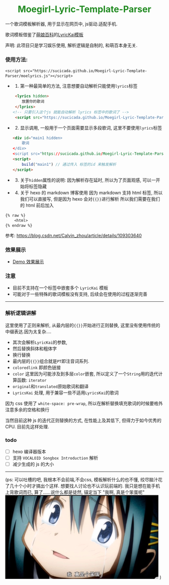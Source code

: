
<h1 align='center' style="color: #228b22">
    Moegirl-Lyric-Template-Parser
</h1>

一个歌词模板解析器, 用于显示在网页中, js驱动.适配手机.

歌词模板借鉴了[萌娘百科](https://zh.moegirl.org.cn/Mainpage)的[LyricKai模板](https://zh.moegirl.org.cn/Template:LyricsKai)

声明: 此项目只是学习娱乐使用, 解析逻辑是自制的, 和萌百本身无关.

### 使用方法:
```
<script src="https://sucicada.github.io/Moegirl-Lyric-Template-Parser/moelyrics.js"></script>
```
- 1. 第一种最简单的方法, 注意想要自动解析只能使用`lyrics`标签
    ```html
     <lyrics hidden>
        放置你的歌词
     </lyrics>
    <!-- 只要引入这个js 就能自动解析 lyrics 标签中的歌词了 -->
     <script src="https://sucicada.github.io/Moegirl-Lyric-Template-Parser/moelyrics.js"></script>
    ```
- 2. 显示调用, 一般用于一个页面需要显示多段歌词, 这里不要使用`lyrics`标签
    ```html
    <div id="main1 hidden>
        歌词
    </div>
    <script src="https://sucicada.github.io/Moegirl-Lyric-Template-Parser/dist/moelyrics.min.js"></script>
    <script>
        build("main1") // 通过传入 标签的id 来触发解析
    </script>
    ```
- 3. 关于`hidden`属性的说明: 因为解析存在延时, 所以为了页面观感, 可以一开始将标签隐藏
- 4. 关于 hexo 的 markdown 博客使用
因为 markdown 支持 html 标签, 所以我们可以直接写, 但是因为 hexo 会对`{{}}`进行解析
所以我们需要在我们的 html 前后加入
```
{% raw %}
    <html>
{% endraw %}
```
参考: https://blog.csdn.net/Calvin_zhou/article/details/109303640


### 效果展示
- [Demo 效果展示](https://sucicada.github.io/Moegirl-Lyric-Template-Parser/example.html)
### 注意
- 目前不支持在一个标签中嵌套多个 `LyricKai` 模板
- 可能对于一些特殊的歌词模板没有支持, 后续会在使用的过程逐渐完善

---
### 解析逻辑讲解
这里使用了正则来解析, 从最内层的`{{}}`开始进行正则替换, 这里没有使用传统的中缀表达.因为太复杂....

- 其次会解析`LyricKai`的参数,
- 然后替换斜体和粗体字
- 换行替换
- 最内层的`{{}}`组合就是`PT`即注音词系列.
- `coloredlink` 即颜色链接
- `color`
  这里因为可能涉及到多层`color`嵌套, 所以定义了一个`String`用的迭代计算函数: `iterator`
- `original`和`translated`原始歌词和翻译
- `LyricsKai` 处理, 用于兼容一些不适用`LyricsKai`的歌词

因为 css 使用了 `white-space: pre-wrap`, 所以在解析替换填充歌词的时候要格外注意多余的空格和换行

当然目前这种 js 的迭代正则替换的方式, 在性能上及其低下, 但得力于如今优秀的 CPU. 目前先这样处理.

### todo
- [ ] hexo 编译器版本
- [ ] 支持 `VOCALOID Songbox Introduction` 解析
- [ ] 减少生成的 js 的大小
----
(ps: 可以吐槽的吧, 我根本不会前端,不会css, 模板解析什么的也不懂, 绞尽脑汁花了几十个小时才搞出个这样.
想要找人讨论也不认识玩前端的. 我只是想在能手机上背歌词而已,
算了......说什么都是徒然, 锚定当下
"我啊, 真是个笨蛋呢"
![](./sayaka.png)
)
